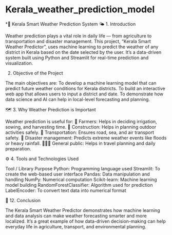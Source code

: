 # Kerala_weather_prediction_model
*🌴 Kerala Smart Weather Prediction System
🌤 1. Introduction

Weather prediction plays a vital role in daily life — from agriculture to transportation and disaster management.
This project, “Kerala Smart Weather Predictor”, uses machine learning to predict the weather of any district in Kerala based on the date selected by the user.
It’s a data-driven system built using Python and Streamlit for real-time prediction and visualization.
 
 2. Objective of the Project

The main objectives are:
To develop a machine learning model that can predict future weather conditions for Kerala districts.
To build an interactive web app that allows users to input a district and date.
To demonstrate how data science and AI can help in local-level forecasting and planning.

🗺 3. Why Weather Prediction is Important

Weather prediction is useful for:
🌾 Farmers: Helps in deciding irrigation, sowing, and harvesting time.
🧱 Construction: Helps in planning outdoor activities safely.
🚗 Transportation: Ensures road, sea, and air transport safety.
🚨 Disaster management: Predicts extreme weather events like floods or heavy rainfall.
👨‍👩‍👧 General public: Helps in travel planning and daily preparation.

⚙ 4. Tools and Technologies Used

Tool / Library	Purpose
Python: Programming language used
Streamlit: To create the web-based user interface
Pandas: Data manipulation and handling
NumPy:	Numerical computation
Scikit-learn:	Machine learning model building
RandomForestClassifier:	Algorithm used for prediction
LabelEncoder:	To convert text data into numerical format

🧾 12. Conclusion

The Kerala Smart Weather Predictor demonstrates how machine learning and data analysis can make weather forecasting smarter and more localized.
It’s a great example of how data-driven decision-making can help everyday life in agriculture, transport, and environmental planning.
